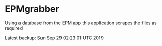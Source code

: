 # EPMgrabber
Using a database from the EPM app this application scrapes the files as required


Latest backup: Sun Sep 29 02:23:01 UTC 2019
